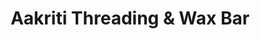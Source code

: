 ---
title: "Aakriti Threading & Wax Bar"
url: /toronto/aakriti-threading-and-wax-bar/
shop: beauty
---